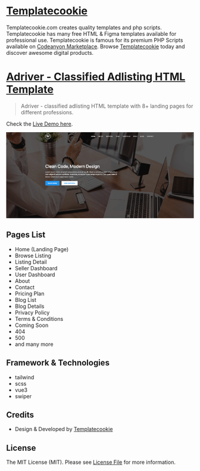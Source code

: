 # [Templatecookie](https://templatecookie.com)
Templatecookie.com creates quality templates and php scripts. Templatecookie has many free HTML & Figma templates available for professional use. Templatecookie is famous for its premium PHP Scripts available on [Codeanyon Marketplace](https://codecanyon.net/user/templatecookie). Browse [Templatecookie](https://templatecookie.com) today and discover awesome digital products.

# [Adriver - Classified Adlisting HTML Template](https://www.templatecookie.com/products)

> Adriver - classified adlisting HTML template with 8+ landing pages for different professions.

Check the [Live Demo here](https://adriver-vue-project.netlify.app/).

![](screenshot.png)

## Pages List
- Home (Landing Page)
- Browse Listing
- Listing Detail
- Seller Dashboard
- User Dashboard
- About
- Contact
- Pricing Plan
- Blog List
- Blog Details
- Privacy Policy
- Terms & Conditions
- Coming Soon
- 404
- 500
- and many more


## Framework & Technologies
- tailwind
- scss
- vue3
- swiper

## Credits
- Design & Developed by [Templatecookie](https://templatecookie.com)

## License
The MIT License (MIT). Please see [License File](LICENSE.md) for more information.


